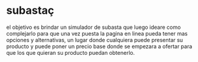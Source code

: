 # subastaç
el objetivo es brindar un simulador de subasta que luego ideare como complejarlo para que una vez puesta la pagina en linea pueda tener mas opciones y alternativas, un lugar donde cualquiera puede presentar su producto y  puede poner un precio base donde se empezara a ofertar para que los que quieran su producto puedan obtenerlo.
